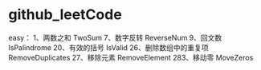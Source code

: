 # github_leetCode
easy：
1、两数之和 TwoSum
7、数字反转 ReverseNum
9、回文数 IsPalindrome
20、有效的括号 IsValid
26、删除数组中的重复项 RemoveDuplicates
27、移除元素 RemoveElement
283、移动零 MoveZeros